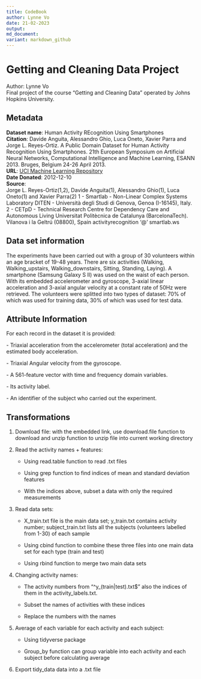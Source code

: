 ```yaml
---
title: CodeBook
author: Lynne Vo
date: 21-02-2023
output:
md_document:
variant: markdown_github
---
```

# Getting and Cleaning Data Project

Author: Lynne Vo  
Final project of the course “Getting and Cleaning Data” operated by
Johns Hopkins University.

## Metadata

**Dataset name**: Human Activity REcognition Using Smartphones  
**Citation**: Davide Anguita, Alessandro Ghio, Luca Oneto, Xavier Parra
and Jorge L. Reyes-Ortiz. A Public Domain Dataset for Human Activity
Recognition Using Smartphones. 21th European Symposium on Artificial
Neural Networks, Computational Intelligence and Machine Learning, ESANN
2013. Bruges, Belgium 24-26 April 2013.  
**URL**: [UCI Machine Learning
Repository](http://archive.ics.uci.edu/ml/datasets/Human+Activity+Recognition+Using+Smartphones#)  
**Date Donated**: 2012-12-10  
**Source**:  
Jorge L. Reyes-Ortiz(1,2), Davide Anguita(1), Alessandro Ghio(1), Luca
Oneto(1) and Xavier Parra(2) 1 - Smartlab - Non-Linear Complex Systems
Laboratory DITEN - Università degli Studi di Genova, Genoa (I-16145),
Italy. 2 - CETpD - Technical Research Centre for Dependency Care and
Autonomous Living Universitat Politècnica de Catalunya (BarcelonaTech).
Vilanova i la Geltrú (08800), Spain activityrecognition ‘@’
smartlab.ws  

## Data set information

The experiments have been carried out with a group of 30 volunteers
within an age bracket of 19-48 years. There are six activities (Walking,
Walking_upstairs, Walking_downstairs, Sitting, Standing, Laying). A
smartphone (Samsung Galaxy S II) was used on the waist of each person.
With its embedded accelerometer and gyroscope, 3-axial linear
acceleration and 3-axial angular velocity at a constant rate of 50Hz
were retrieved. The volunteers were splitted into two types of dataset:
70% of which was used for training data, 30% of which was used for test
data.  

## Attribute Information

For each record in the dataset it is provided:

\- Triaxial acceleration from the accelerometer (total acceleration) and
the estimated body acceleration.

\- Triaxial Angular velocity from the gyroscope.

\- A 561-feature vector with time and frequency domain variables.

\- Its activity label.

\- An identifier of the subject who carried out the experiment.

## Transformations

1.  Download file: with the embedded link, use download.file function to
    download and unzip function to unzip file into current working
    directory

2.  Read the activity names + features:

    -   Using read.table function to read .txt files

    -   Using grep function to find indices of mean and standard
        deviation features

    -   With the indices above, subset a data with only the required
        measurements

3.  Read data sets:

    -   X_train.txt file is the main data set; y_train.txt contains
        activity number; subject_train.txt lists all the subjects
        (volunteers labelled from 1-30) of each sample

    -   Using cbind function to combine these three files into one main
        data set for each type (train and test)

    -   Using rbind function to merge two main data sets

4.  Changing activity names:

    -   The activity numbers from “^y\_(train\|test).txt$” also the
        indices of them in the activity_labels.txt.

    -   Subset the names of activities with these indices

    -   Replace the numbers with the names

5.  Average of each variable for each activity and each subject:

    -   Using tidyverse package

    -   Group_by function can group variable into each activity and each
        subject before calculating average

6.  Export tidy_data data into a .txt file
